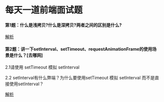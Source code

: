 # 每天一道前端面试题

#### 第1题：什么是浅拷贝?什么是深拷贝?两者之间的区别是什么?

[解析](https://github.com/tsingjing/interview_questions/issues/3 "第1题")

#### 第2题：讲一下setInterval、setTimeout、requestAnimationFrame的使用场景是什么？[去哪网]

2.1请使用 setTimeout 模拟 setInterval

2.2 setInterval有什么弊端？为什么要使用setTimeout 模拟 setInterval 而不是直接使用setInterval？

[解析](https://github.com/tsingjing/interview_questions/issues/4 "第2题")
